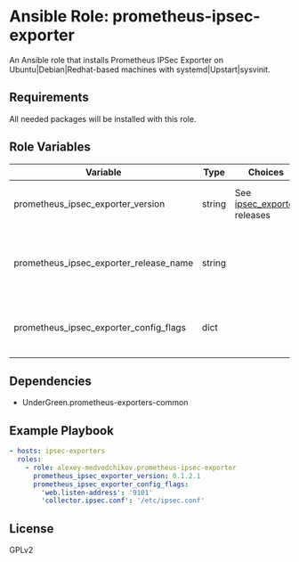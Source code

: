 # Ansible Role: prometheus-ipsec-exporter

An Ansible role that installs Prometheus IPSec Exporter on Ubuntu|Debian|Redhat-based machines with systemd|Upstart|sysvinit.

## Requirements

All needed packages will be installed with this role.

## Role Variables

| Variable                               | Type   | Choices                          | Default                                                            | Comment                                                               |
|----------------------------------------|--------|----------------------------------|--------------------------------------------------------------------|-----------------------------------------------------------------------|
| prometheus_ipsec_exporter_version      | string | See [ipsec_exporter][1] releases | v0.1.2.1                                                           | Version of ipsec_exporter that will be installed.                     |
| prometheus_ipsec_exporter_release_name | string |                                  | ipsec_exporter-{{ prometheus_ipsec_exporter_version }}.linux-amd64 | Name of the binary that will be download from the [releases][1]) page |
| prometheus_ipsec_exporter_config_flags | dict   |                                  |                                                                    | Dict of key, value options to add to the start command line           |


## Dependencies

- UnderGreen.prometheus-exporters-common

## Example Playbook

```yaml
- hosts: ipsec-exporters
  roles:
    - role: alexey-medvedchikov.prometheus-ipsec-exporter
      prometheus_ipsec_exporter_version: 0.1.2.1
      prometheus_ipsec_exporter_config_flags:
        'web.listen-address': '9101'
        'collector.ipsec.conf': '/etc/ipsec.conf'
```

## License

GPLv2

[1]: https://github.com/dennisstritzke/ipsec_exporter/releases
